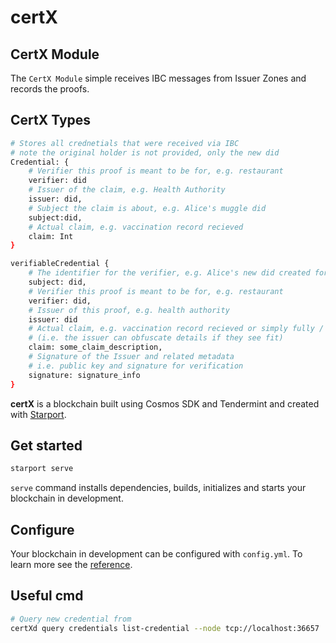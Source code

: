 # certX

## CertX Module

The `CertX Module` simple receives IBC messages from Issuer Zones and records the proofs.

## CertX Types

```sh
# Stores all crednetials that were received via IBC
# note the original holder is not provided, only the new did
Credential: {
    # Verifier this proof is meant to be for, e.g. restaurant
    verifier: did
    # Issuer of the claim, e.g. Health Authority
    issuer: did,
    # Subject the claim is about, e.g. Alice's muggle did
    subject:did,
    # Actual claim, e.g. vaccination record recieved
    claim: Int 
}

verifiableCredential {
    # The identifier for the verifier, e.g. Alice's new did created for the retaurant
    subject: did,
    # Verifier this proof is meant to be for, e.g. restaurant
    verifier: did,
    # Issuer of this proof, e.g. health authority
    issuer: did 
    # Actual claim, e.g. vaccination record recieved or simply fully / partial / none
    # (i.e. the issuer can obfuscate details if they see fit)
    claim: some_claim_description,
    # Signature of the Issuer and related metadata
    # i.e. public key and signature for verification
    signature: signature_info 
}
```

**certX** is a blockchain built using Cosmos SDK and Tendermint and created with [Starport](https://github.com/tendermint/starport).

## Get started

```sh
starport serve
```

`serve` command installs dependencies, builds, initializes and starts your blockchain in development.

## Configure

Your blockchain in development can be configured with `config.yml`. To learn more see the [reference](https://github.com/tendermint/starport#documentation).

## Useful cmd

```sh
# Query new credential from 
certXd query credentials list-credential --node tcp://localhost:36657
```
